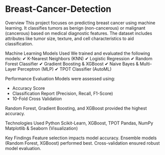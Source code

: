 # Breast-Cancer-Detection
Overview
This project focuses on predicting breast cancer using machine learning. It classifies tumors as benign (non-cancerous) or malignant (cancerous) based on medical diagnostic features. The dataset includes attributes like tumor size, texture, and cell characteristics to aid classification.

 Machine Learning Models Used
We trained and evaluated the following models:
✔ K-Nearest Neighbors (KNN)
✔ Logistic Regression
✔ Random Forest Classifier
✔ Gradient Boosting & XGBoost
✔ Naive Bayes & Multi-Layer Perceptron (MLP)
✔ TPOT Classifier (AutoML)

 Performance Evaluation
Models were assessed using:
- Accuracy Score
- Classification Report (Precision, Recall, F1-Score)
- 10-Fold Cross Validation

Random Forest, Gradient Boosting, and XGBoost provided the highest accuracy.

 Technologies Used
Python
Scikit-Learn, XGBoost, TPOT
Pandas, NumPy
Matplotlib & Seaborn (Visualization)

Key Findings
Feature selection impacts model accuracy.
Ensemble models (Random Forest, XGBoost) performed best.
Cross-validation ensured robust model evaluation.
